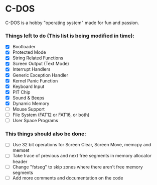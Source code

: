 # C-DOS
C-DOS is a hobby "operating system" made for fun and passion.

### Things left to do (This list is being modified in time):
- [x] Bootloader
- [x] Protected Mode
- [x] String Related Functions
- [x] Screen Output (Text Mode)
- [x] Interrupt Handlers
- [x] Generic Exception Handler
- [x] Kernel Panic Function
- [x] Keyboard Input
- [x] PIT Chip
- [x] Sound & Beeps
- [x] Dynamic Memory
- [ ] Mouse Support
- [ ] File System (FAT12 or FAT16, or both)
- [ ] User Space Programs

### This things should also be done:
- [ ] Use 32 bit operations for Screen Clear, Screen Move, memcpy and memset
- [ ] Take trace of previous and next free segments in memory allocator header
- [ ] Change "fstseg" to skip zones where there aren't free memory segments
- [ ] Add more comments and documentation on the code